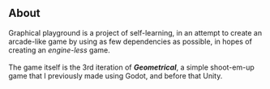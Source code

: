 
## About

Graphical playground is a project of self-learning, in an attempt to create an arcade-like game by using as few dependencies as possible, in hopes of creating an *engine-less* game. 
<br>
<br>
The game itself is the 3rd iteration of __*Geometrical*__, a simple shoot-em-up game that I previously made using Godot, and before that Unity.
